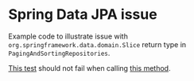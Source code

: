 # Spring Data JPA issue

Example code to illustrate issue with `org.springframework.data.domain.Slice` return type in 
`PagingAndSortingRepositories`.

[This test](https://github.com/sawano/spring-data-jpa-issue-1/blob/master/src/test/java/se/sawano/spring/data/jpa/issue/RepositoryTests.java#L24)
 should not fail when calling [this method](https://github.com/sawano/spring-data-jpa-issue-1/blob/master/src/main/java/se/sawano/spring/data/jpa/issue/PersonRepository.java#L10).

